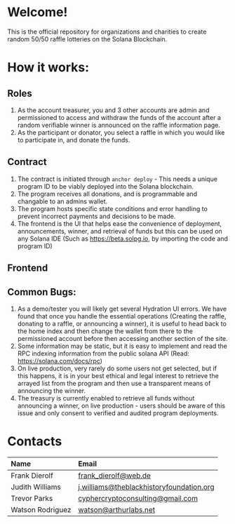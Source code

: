 # Welcome!

This is the official repository for organizations and charities to create random 50/50 raffle lotteries on the Solana Blockchain.

# How it works:

## Roles

1. As the account treasurer, you and 3 other accounts are admin and permissioned to access and withdraw the funds of the account after a random verifiable winner is announced on the raffle information page.
2. As the participant or donator, you select a raffle in which you would like to participate in, and donate the funds.

## Contract

1. The contract is initiated through `anchor deploy` - This needs a unique program ID to be viably deployed into the Solana blockchain.
2. The program receives all donations, and is programmable and changable to an admins wallet.
3. The program hosts specific state conditions and error handling to prevent incorrect payments and decisions to be made.
4. The frontend is the UI that helps ease the convenience of deployment, announcements, winner, and retrieval of funds but this can be used on any Solana IDE (Such as https://beta.solpg.io, by importing the code and program ID)

## Frontend

## Common Bugs:
1. As a demo/tester you will likely get several Hydration UI errors. We have found that once you handle the essential operations (Creating the raffle, donating to a raffle, or announcing a winner), it is useful to head back to the home index and then change the wallet from there to the permissioned account before then accessing another section of the site.
2. Some information may be static, but it is easy to implement and read the RPC indexing information from the public solana API (Read: https://solana.com/docs/rpc)
3. On live production, very rarely do some users not get selected, but if this happens, it is in your best ethical and legal interest to retrieve the arrayed list from the program and then use a transparent means of announcing the winner.
4. The treasury is currently enabled to retrieve all funds without announcing a winner, on live production - users should be aware of this issue and only consent to verified and audited program deployments.


# Contacts

| Name            | Email                                    |
| :-------------- | :--------------------------------------- |
| Frank Dierolf   | frank_dierolf@web.de                     |
| Judith Williams | j.williams@theblackhistoryfoundation.org |
| Trevor Parks    | cyphercryptoconsulting@gmail.com         |
| Watson Rodriguez    | watson@arthurlabs.net         |
